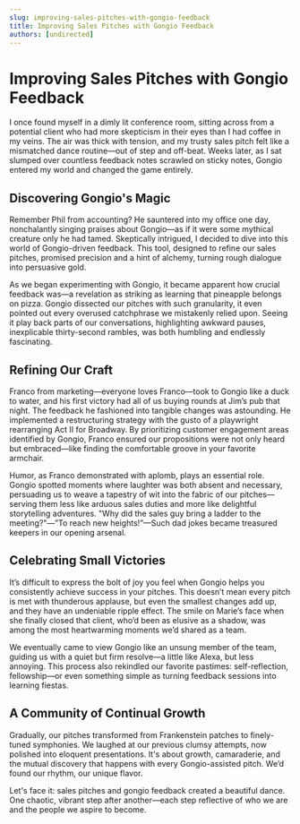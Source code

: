 ```yaml
---
slug: improving-sales-pitches-with-gongio-feedback
title: Improving Sales Pitches with Gongio Feedback
authors: [undirected]
---
```


# Improving Sales Pitches with Gongio Feedback

I once found myself in a dimly lit conference room, sitting across from a potential client who had more skepticism in their eyes than I had coffee in my veins. The air was thick with tension, and my trusty sales pitch felt like a mismatched dance routine—out of step and off-beat. Weeks later, as I sat slumped over countless feedback notes scrawled on sticky notes, Gongio entered my world and changed the game entirely.

## Discovering Gongio's Magic

Remember Phil from accounting? He sauntered into my office one day, nonchalantly singing praises about Gongio—as if it were some mythical creature only he had tamed. Skeptically intrigued, I decided to dive into this world of Gongio-driven feedback. This tool, designed to refine our sales pitches, promised precision and a hint of alchemy, turning rough dialogue into persuasive gold.

As we began experimenting with Gongio, it became apparent how crucial feedback was—a revelation as striking as learning that pineapple belongs on pizza. Gongio dissected our pitches with such granularity, it even pointed out every overused catchphrase we mistakenly relied upon. Seeing it play back parts of our conversations, highlighting awkward pauses, inexplicable thirty-second rambles, was both humbling and endlessly fascinating.

## Refining Our Craft

Franco from marketing—everyone loves Franco—took to Gongio like a duck to water, and his first victory had all of us buying rounds at Jim’s pub that night. The feedback he fashioned into tangible changes was astounding. He implemented a restructuring strategy with the gusto of a playwright rearranging Act II for Broadway. By prioritizing customer engagement areas identified by Gongio, Franco ensured our propositions were not only heard but embraced—like finding the comfortable groove in your favorite armchair.

Humor, as Franco demonstrated with aplomb, plays an essential role. Gongio spotted moments where laughter was both absent and necessary, persuading us to weave a tapestry of wit into the fabric of our pitches—serving them less like arduous sales duties and more like delightful storytelling adventures. "Why did the sales guy bring a ladder to the meeting?"—”To reach new heights!”—Such dad jokes became treasured keepers in our opening arsenal.

## Celebrating Small Victories

It’s difficult to express the bolt of joy you feel when Gongio helps you consistently achieve success in your pitches. This doesn’t mean every pitch is met with thunderous applause, but even the smallest changes add up, and they have an undeniable ripple effect. The smile on Marie’s face when she finally closed that client, who’d been as elusive as a shadow, was among the most heartwarming moments we’d shared as a team.

We eventually came to view Gongio like an unsung member of the team, guiding us with a quiet but firm resolve—a little like Alexa, but less annoying. This process also rekindled our favorite pastimes: self-reflection, fellowship—or even something simple as turning feedback sessions into learning fiestas.

## A Community of Continual Growth

Gradually, our pitches transformed from Frankenstein patches to finely-tuned symphonies. We laughed at our previous clumsy attempts, now polished into eloquent presentations. It's about growth, camaraderie, and the mutual discovery that happens with every Gongio-assisted pitch. We’d found our rhythm, our unique flavor.

Let's face it: sales pitches and gongio feedback created a beautiful dance. One chaotic, vibrant step after another—each step reflective of who we are and the people we aspire to become.
